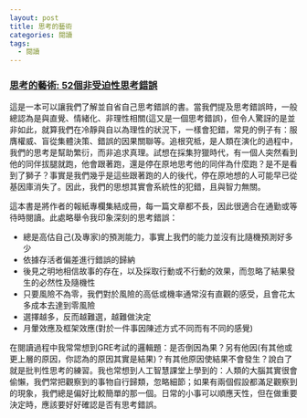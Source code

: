 ```yaml
---
layout: post
title: 思考的藝術
categories: 閱讀
tags:
  - 閱讀
---
```


### [思考的藝術: 52個非受迫性思考錯誤](http://www.anobii.com/books/%E6%80%9D%E8%80%83%E7%9A%84%E8%97%9D%E8%A1%93/9789862722114/014e227b0efd873d39)

這是一本可以讓我們了解並自省自己思考錯誤的書。當我們提及思考錯誤時，一般總認為是與直覺、情緒化、非理性相關(這又是一個思考錯誤)，但令人驚訝的是並非如此，就算我們在冷靜與自以為理性的狀況下，一樣會犯錯，常見的例子有：服膺權威、盲從集體決策、錯誤的因果關聯等。追根究柢，是人類在演化的過程中，我們的思考是幫助繁衍，而非追求真理。試想在採集狩獵時代，有一個人突然看到他的同伴拔腿就跑，他會跟著跑，還是停在原地思考他的同伴為什麼跑？是不是看到了獅子？事實是我們幾乎是這些跟著跑的人的後代，停在原地想的人可能早已從基因庫消失了。因此，我們的思想其實會系統性的犯錯，且與智力無關。

這本書是將作者的報紙專欄集結成冊，每一篇文章都不長，因此很適合在通勤或等待時閱讀。此處略舉令我印象深刻的思考錯誤：

* 總是高估自己(及專家)的預測能力，事實上我們的能力並沒有比隨機預測好多少
* 依據存活者偏差進行錯誤的歸納
* 後見之明地相信故事的存在，以及採取行動或不行動的效果，而忽略了結果發生的必然性及隨機性
* 只要風險不為零，我們對於風險的高低或機率通常沒有直觀的感受，且會花太多成本去達到零風險
* 選擇越多，反而越難選，越難做決定
* 月暈效應及框架效應(對於一件事因陳述方式不同而有不同的感覺)

在閱讀過程中我常常想到GRE考試的邏輯題：是否倒因為果？另有他因(有其他或更上層的原因，你認為的原因其實是結果)？有其他原因使結果不會發生？說白了就是批判性思考的練習。我也常想到人工智慧課堂上學到的：人類的大腦其實很會偷懶，我們常把觀察到的事物自行歸類，忽略細節；如果有兩個假設都滿足觀察到的現象，我們總是偏好比較簡單的那一個。日常的小事可以順應天性，但在做重要決定時，應該要好好確認是否有思考錯誤。

